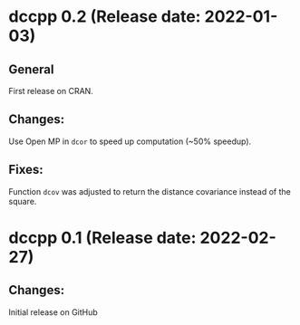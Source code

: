dccpp 0.2 (Release date: 2022-01-03)
==============

## General

First release on CRAN.

## Changes:

Use Open MP in `dcor` to speed up computation (~50% speedup).

## Fixes:

Function `dcov` was adjusted to return the distance covariance instead of the square. 

dccpp 0.1 (Release date: 2022-02-27)
==============

## Changes:

Initial release on GitHub